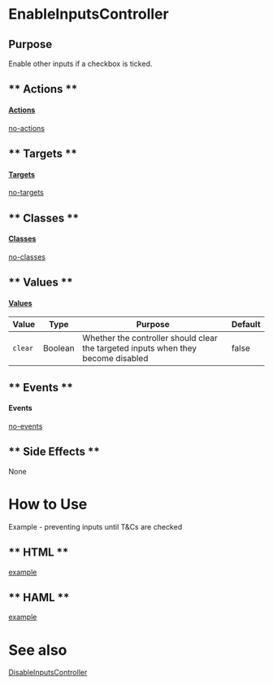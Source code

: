 # EnableInputsController

## Purpose

Enable other inputs if a checkbox is ticked.

<!-- tabs:start -->

## ** Actions **

#### [Actions](https://stimulus.hotwire.dev/reference/actions)

[no-actions](../_partials/no-actions.md ':include')

## ** Targets **

#### [Targets](https://stimulus.hotwire.dev/reference/targets)

[no-targets](../_partials/no-targets.md ':include')

## ** Classes **

#### [Classes](https://stimulus.hotwire.dev/reference/classes)

[no-classes](../_partials/no-classes.md ':include')

## ** Values **

#### [Values](https://stimulus.hotwire.dev/reference/values)

| Value | Type | Purpose | Default |
| --- | --- | --- | --- |
| `clear` | Boolean | Whether the controller should clear the targeted inputs when they become disabled | false |

## ** Events **

#### Events

[no-events](../_partials/no-events.md ':include')

## ** Side Effects **

None

<!-- tabs:end -->

# How to Use

Example - preventing inputs until T&Cs are checked

<!-- tabs:start -->

## ** HTML **

[example](../examples/enable_inputs_controller.html ':include :type=code')

## ** HAML **

[example](../examples/enable_inputs_controller.haml ':include :type=code')
<!-- tabs:end -->

# See also

[DisableInputsController](./controllers/disable_inputs_controller.md)
